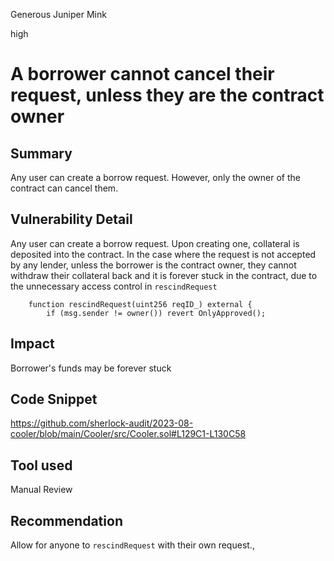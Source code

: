 Generous Juniper Mink

high

# A borrower cannot cancel their request, unless they are the contract owner
## Summary
Any user can create a borrow request. However, only the owner of the contract can cancel them.

## Vulnerability Detail
Any user can create a borrow request. Upon creating one, collateral is deposited into the contract. In the case where the request is not accepted by any lender, unless the borrower is the contract owner, they cannot withdraw their collateral back and it is forever stuck in the contract, due to the unnecessary access control in `rescindRequest`
```solidity
    function rescindRequest(uint256 reqID_) external {
        if (msg.sender != owner()) revert OnlyApproved();
```

## Impact
Borrower's funds may be forever stuck

## Code Snippet
https://github.com/sherlock-audit/2023-08-cooler/blob/main/Cooler/src/Cooler.sol#L129C1-L130C58

## Tool used

Manual Review

## Recommendation
Allow for anyone to `rescindRequest` with their own request.,
